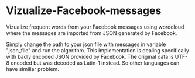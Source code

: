 # Vizualize-Facebook-messages
Vizualize frequent words from your Facebook messages using wordcloud where the messages are imported from JSON generated by Facebook.

Simply change the path to your json file with messages in variable "json_file" and run the algorithm.
This implementation is dealing specifically with badly encoded JSON provided by Facebook. The original data is UTF-8 encoded but was decoded as Latin-1 instead. So other languages can have similiar problem.
